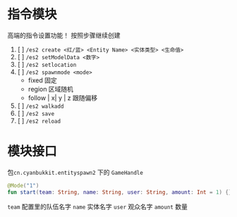 # 指令模块

高端的指令设置功能！
按照步骤继续创建
1. [ ] `/es2 create <红/蓝> <Entity Name> <实体类型> <生命值>`
2. [ ] `/es2 setModelData <数字>`
3. [ ] `/es2 setlocation`
4. [ ] `/es2 spawnmode <mode>`
    - fixed 固定
    - region 区域随机
    - follow | x| y | z   跟随偏移
5. [ ] `/es2 walkadd `
6. [ ] `/es2 save`
7. [ ] `/es2 reload`

# 模块接口 

包`cn.cyanbukkit.entityspawn2` 下的 `GameHandle`

```kotlin
@Mode("1")
fun start(team: String, name: String, user: String, amount: Int = 1) {}
```
`team` 配置里的队伍名字
`name` 实体名字
`user` 观众名字
`amount` 数量




